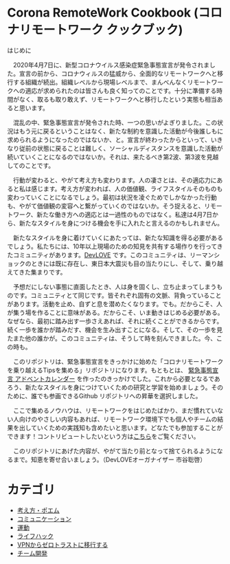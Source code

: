 Corona RemoteWork Cookbook (コロナリモートワーク クックブック)
============

はじめに

　2020年4月7日に、新型コロナウイルス感染症緊急事態宣言が発令されました。宣言の前から、コロナウィルスの猛威から、全面的なリモートワークへと移行する組織が続出。組織レベルから現場レベルまで、まんべんなくリモートワークへの適応が求められたのは皆さんも良く知ってのことです。十分に準備する時間がなく、取るも取り敢えず、リモートワークへと移行したという実態も相当あると思います。

　混乱の中、緊急事態宣言が発令された時、一つの思いがよぎりました。この状況はもう元に戻るということはなく、新たな制約を意識した活動が今後誰しもに求められるようになったのではないか、と。宣言が終わったからといって、いきなり従前の状態に戻ることは難しく、ソーシャルディスタンスを意識した活動が続いていくことになるのではないか。それは、来たるべき第2波、第3波を見越してのことです。

　行動が変わると、やがて考え方も変わります。人の凄さとは、その適応力にあると私は感じます。考え方が変われば、人の価値観、ライフスタイルそのものも変わっていくことになるでしょう。最初は状況を凌ぐためでしかなかった行動も、やがて価値観の変容へと繋がっていくのではないか。そう捉えると、リモートワーク、新たな働き方への適応とは一過性のものではなく。私達は4月7日から、新たなスタイルを身につける機会を手に入れたと言えるのかもしれません。

　新たなスタイルを身に着けていくにあたっては、新たな知識を得る必要があるでしょう。私たちには、10年以上現場のための知見を共有する場作りを行ってきたコミュニティがあります。[DevLOVE](https://devlove.doorkeeper.jp/) です。このコミュニティは、リーマンショックのときには既に存在し、東日本大震災も目の当たりにし、そして、乗り越えてきた集まりです。

　予想だにしない事態に直面したとき、人は身を固くし、立ち止まってしまうものです。コミュニティとて同じです。皆それぞれ固有の文脈、背負っていることがあります。活動を止め、自ずと息を潜めたくなります。でも。だからこそ、人が集う場を作ることに意味がある。だからこそ、いま動きはじめる必要がある。なぜなら、最初に踏み出す一歩さえあれば、それに続くことができるからです。続く一歩を誰かが踏みだす、機会を生み出すことになる。そして、その一歩を見たまた他の誰かが。このコミュニティは、そうして時を刻んできました。今、この時も。

　このリポジトリは、緊急事態宣言をきっかけに始めた「コロナリモートワークを乗り越えるTipsを集める」リポジトリになります。もともとは、 [緊急事態宣言 アドベントカレンダー](https://chouseisan.com/s?h=73b9f7603bd142a08ab69f347e6f5f72) を作ったのきっかけでした。これから必要となるであろう、新たなスタイルを身につけていくための研究と学習を始めましょう。そのために、誰でも参画できるGithub リポジトリへの昇華を選択しました。

　ここで集めるノウハウは、リモートワークをはじめたばかり、まだ慣れていない人向けのやさしい内容もあれば、リモートワーク環境下でも個人やチームの結果を出していくための実践知も含めたいと思います。どなたでも参加することができます！コントリビュートしたいという方は[こちら](./CONTRIBUTING.md)をご覧ください。

　このリポジトリにあげた内容が、やがて当たり前となって捨てられるようになるまで。知恵を寄せ合いましょう。（DevLOVEオーガナイザー 市谷聡啓）

# カテゴリ

- [考え方・ポエム](考え方・ポエム.md)
- [コミュニケーション](コミュニケーション.md)
- [運動](運動.md)
- [ライフハック](ライフハック.md)
- [VPNからゼロトラストに移行する](VPNからゼロトラストに移行する.md)
- [チーム開発](チーム開発.md)
